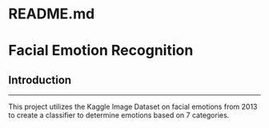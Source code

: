 # README.md

# Facial Emotion Recognition

## Introduction  
------------------------
This project utilizes the Kaggle Image Dataset on facial emotions from 2013 to create a classifier to determine emotions based on 7 categories.
